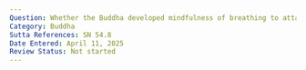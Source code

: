 ```yaml
---
Question: Whether the Buddha developed mindfulness of breathing to attain Nibbāna?
Category: Buddha
Sutta References: SN 54.8
Date Entered: April 11, 2025
Review Status: Not started
---
```

